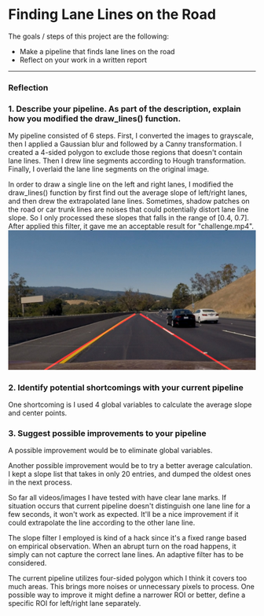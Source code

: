 # **Finding Lane Lines on the Road**


The goals / steps of this project are the following:
* Make a pipeline that finds lane lines on the road
* Reflect on your work in a written report


[//]: # (Image References)

[image1]: ./examples/challenge.jpg "challenge"

---

### Reflection

### 1. Describe your pipeline. As part of the description, explain how you modified the draw_lines() function.

My pipeline consisted of 6 steps. First, I converted the images to grayscale, then I applied a Gaussian blur and followed by a Canny transformation. I created a 4-sided polygon to exclude those regions that doesn't contain lane lines. Then I drew line segments according to Hough transformation. Finally, I overlaid the lane line segments on the original image.

In order to draw a single line on the left and right lanes, I modified the draw_lines() function by first find out the average slope of left/right lanes, and then drew the extrapolated lane lines. Sometimes, shadow patches on the road or car trunk lines are noises that could potentially distort lane line slope. So I only processed these slopes that falls in the range of [0.4, 0.7]. After applied this filter, it gave me an acceptable result for "challenge.mp4".
![alt text][image1]

### 2. Identify potential shortcomings with your current pipeline

One shortcoming is I used 4 global variables to calculate the average slope and center points.


### 3. Suggest possible improvements to your pipeline

A possible improvement would be to eliminate global variables.

Another possible improvement would be to try a better average calculation. I kept a slope list that takes in only 20 entries, and dumped the oldest ones in the next process.

So far all videos/images I have tested with have clear lane marks. If situation occurs that current pipeline doesn't distinguish one lane line for a few seconds, it won't work as expected. It'll be a nice improvement if it could extrapolate the line according to the other lane line.

The slope filter I employed is kind of a hack since it's a fixed range based on empirical observation. When an abrupt turn on the road happens, it simply can not capture the correct lane lines. An adaptive filter has to be considered.

The current pipeline utilizes four-sided polygon which I think it covers too much areas. This brings more noises or unnecessary pixels to process. One possible way to improve it might define a narrower ROI or better, define a specific ROI for left/right lane separately.
